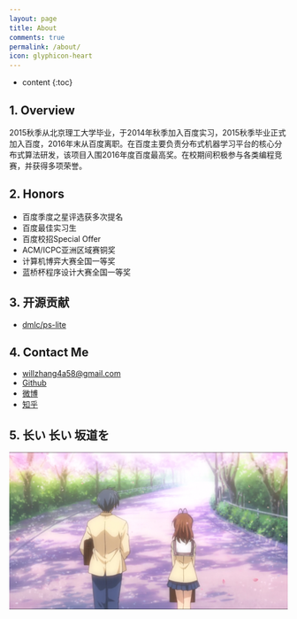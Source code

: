 ```yaml
---
layout: page
title: About
comments: true
permalink: /about/
icon: glyphicon-heart
---
```


* content
{:toc}

## 1. Overview

2015秋季从北京理工大学毕业，于2014年秋季加入百度实习，2015秋季毕业正式加入百度，2016年末从百度离职。在百度主要负责分布式机器学习平台的核心分布式算法研发，该项目入围2016年度百度最高奖。在校期间积极参与各类编程竞赛，并获得多项荣誉。


## 2. Honors

* 百度季度之星评选获多次提名
* 百度最佳实习生
* 百度校招Special Offer
* ACM/ICPC亚洲区域赛铜奖
* 计算机博弈大赛全国一等奖
* 蓝桥杯程序设计大赛全国一等奖

## 3. 开源贡献

* [dmlc/ps-lite](https://github.com/dmlc/ps-lite/pull/66)

## 4. Contact Me

* willzhang4a58@gmail.com
* [Github](https://github.com/willzhang4a58/)
* [微博](http://weibo.com/u/3764201725/)
* [知乎](https://www.zhihu.com/people/will-zhang-52-34/activities)

## 5. 长い 长い 坂道を

![](/images/IMG_0274.png)
